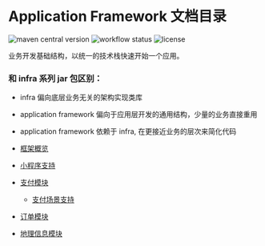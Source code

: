# Application Framework 文档目录

![maven central version](https://img.shields.io/maven-central/v/com.labijie.application/framework-core?style=flat-square)
![workflow status](https://img.shields.io/github/actions/workflow/status/hongque-pro/application-framework/build.yml?branch=main)
![license](https://img.shields.io/github/license/hongque-pro/application-framework?style=flat-square)

业务开发基础结构，以统一的技术栈快速开始一个应用。

### 和 infra 系列 jar 包区别：

- infra 偏向底层业务无关的架构实现类库
- application framework 偏向于应用层开发的通用结构，少量的业务直接重用
- application framework 依赖于 infra, 在更接近业务的层次来简化代码


- [框架概览](/doc/summary.md)
- [小程序支持](/doc/mini-program.md)
- [支付模块](/doc/payment.md)
   - [支付场景支持](/doc/payment-scene.md)
- [订单模块](/doc/order.md)
- [地理信息模块](/doc/geo.md)


